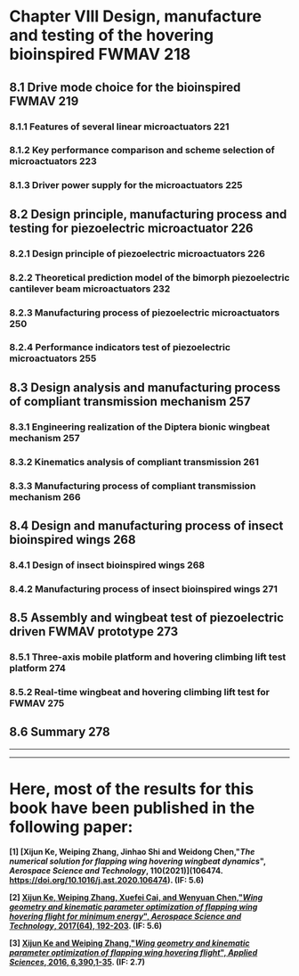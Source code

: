 ﻿# Chapter VIII Design, manufacture and testing of the hovering bioinspired FWMAV			218

## 8.1 Drive mode choice for the bioinspired FWMAV							219

### 8.1.1 Features of several linear microactuators							221

### 8.1.2 Key performance comparison and scheme selection of microactuators				223

### 8.1.3 Driver power supply for the microactuators							225

## 8.2 Design principle, manufacturing process and testing for piezoelectric microactuator		226

### 8.2.1 Design principle of piezoelectric microactuators						226

### 8.2.2 Theoretical prediction model of the bimorph piezoelectric cantilever beam microactuators	232

### 8.2.3 Manufacturing process of piezoelectric microactuators						250

### 8.2.4 Performance indicators test of piezoelectric microactuators					255

## 8.3 Design analysis and manufacturing process of compliant transmission mechanism			257

### 8.3.1 Engineering realization of the Diptera bionic wingbeat mechanism				257

### 8.3.2 Kinematics analysis of compliant transmission							261

### 8.3.3 Manufacturing process of compliant transmission mechanism				        266

## 8.4 Design and manufacturing process of insect bioinspired wings					268

### 8.4.1 Design of insect bioinspired wings								268

### 8.4.2 Manufacturing process of insect bioinspired wings						271

## 8.5 Assembly and wingbeat test of piezoelectric driven FWMAV prototype				273

### 8.5.1 Three-axis mobile platform and hovering climbing lift test platform				274

### 8.5.2 Real-time wingbeat and hovering climbing lift test for FWMAV					275

## 8.6 Summary												278
---------------------------------------------------------------------------------------------------------

---------------------------------------------------------------------------------------------------------   
# Here, most of the results for this book have been published in the following paper:

**[1] [Xijun Ke, Weiping Zhang, Jinhao Shi and Weidong Chen,"*The numerical solution for flapping wing hovering wingbeat dynamics*", ***Aerospace Science and Technology***, 110(2021)](106474. https://doi.org/10.1016/j.ast.2020.106474). (IF: 5.6)**

**[2] [Xijun Ke, Weiping Zhang, Xuefei Cai, and Wenyuan Chen,"*Wing geometry and kinematic parameter optimization of flapping wing hovering flight for minimum energy*", ***Aerospace Science and Technology***, 2017(64), 192-203](https://doi.org/10.1016/j.ast.2017.01.019). (IF: 5.6)**

**[3] [Xijun Ke and Weiping Zhang,"*Wing geometry and kinematic parameter optimization of flapping wing hovering flight*", ***Applied Sciences***, 2016, 6,390,1-35](https://doi.org/10.3390/app6120390). (IF: 2.7)**